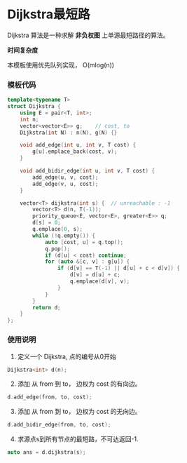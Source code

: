 # Dijkstra最短路

Dijkstra 算法是一种求解 **非负权图** 上单源最短路径的算法。

**时间复杂度**

本模板使用优先队列实现， O(mlog(n))

### 模板代码


```c++
template<typename T>
struct Dijkstra {
    using E = pair<T, int>;
    int n;
    vector<vector<E>> g;    // cost, to
    Dijkstra(int N) : n(N), g(N) {}

    void add_edge(int u, int v, T cost) {
        g[u].emplace_back(cost, v);
    }

    void add_bidir_edge(int u, int v, T cost) {
        add_edge(u, v, cost);
        add_edge(v, u, cost);
    }

    vector<T> dijkstra(int s) {  // unreachable : -1
        vector<T> d(n, T(-1)); 
        priority_queue<E, vector<E>, greater<E>> q;
        d[s] = 0;
        q.emplace(0, s);
        while (!q.empty()) {
            auto [cost, u] = q.top();
            q.pop();
            if (d[u] < cost) continue;
            for (auto &[c, v] : g[u]) {
                if (d[v] == T(-1) || d[u] + c < d[v]) {
                    d[v] = d[u] + c;
                    q.emplace(d[v], v);
                }
            }
        } 
        return d;
    }
};
```

### 使用说明

1. 定义一个 Dijkstra, 点的编号从0开始

```c++
Dijkstra<int> d(n);
```


2. 添加 从 from 到 to， 边权为 cost 的有向边。

```c++
d.add_edge(from, to, cost);
```

3. 添加 从 from 到 to， 边权为 cost 的无向边。

```c++
d.add_bidir_edge(from, to, cost);
```

4. 求源点s到所有节点的最短路，不可达返回-1.

```c++
auto ans = d.dijkstra(s);
```

